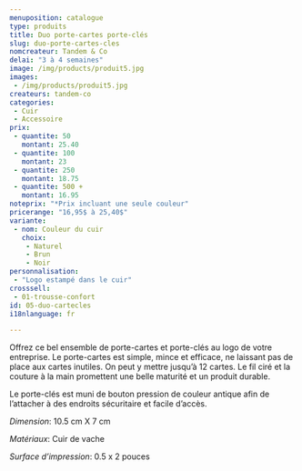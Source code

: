 ```yaml
---
menuposition: catalogue
type: produits
title: Duo porte-cartes porte-clés
slug: duo-porte-cartes-cles
nomcreateur: Tandem & Co
delai: "3 à 4 semaines"
image: /img/products/produit5.jpg
images:
 - /img/products/produit5.jpg
createurs: tandem-co
categories:
 - Cuir
 - Accessoire
prix:
 - quantite: 50
   montant: 25.40
 - quantite: 100
   montant: 23
 - quantite: 250
   montant: 18.75
 - quantite: 500 +
   montant: 16.95
noteprix: "*Prix incluant une seule couleur"
pricerange: "16,95$ à 25,40$"
variante:
 - nom: Couleur du cuir
   choix:
    - Naturel
    - Brun
    - Noir
personnalisation:
 - "Logo estampé dans le cuir"
crosssell:
 - 01-trousse-confort
id: 05-duo-cartecles
i18nlanguage: fr

---
```


Offrez ce bel ensemble de porte-cartes et porte-clés au logo de votre entreprise. Le porte-cartes est simple, mince et efficace, ne laissant pas de place aux cartes inutiles. On peut y mettre jusqu’à 12 cartes. Le fil ciré et la couture à la main promettent une belle maturité et un produit durable. 

Le porte-clés est muni de bouton pression de couleur antique afin de l’attacher à des endroits sécuritaire et facile d’accès. 

*Dimension*: 10.5 cm X 7 cm

*Matériaux*: Cuir de vache

*Surface d’impression*: 0.5 x 2 pouces
